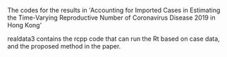 The codes for the results in 'Accounting for Imported Cases in Estimating the Time-Varying Reproductive Number of Coronavirus Disease 2019 in Hong Kong'

realdata3 contains the rcpp code that can run the Rt based on case data, and the proposed method in the paper.
